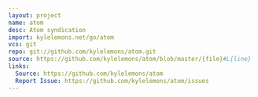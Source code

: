 ```yaml
---
layout: project
name: atom
desc: Atom syndication
import: kylelemons.net/go/atom
vcs: git
repo: git://github.com/kylelemons/atom.git
source: https://github.com/kylelemons/atom/blob/master/{file}#L{line}
links:
  Source: https://github.com/kylelemons/atom
  Report Issue: https://github.com/kylelemons/atom/issues
---
```

